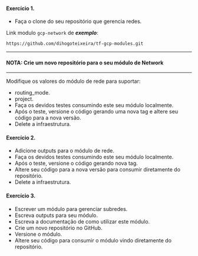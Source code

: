 #### Exercício 1. 

- Faça o clone do seu repositório que gerencia redes. 

Link modulo `gcp-network` de ***exemplo***:
```sh
https://github.com/dihogoteixeira/tf-gcp-modules.git
```
---
#### NOTA: Crie um novo repositório para o seu módulo de Network
---
Modifique os valores do módulo de rede para suportar:

- routing_mode.
- project.
- Faça os devidos testes consumindo este seu módulo localmente.
- Após o teste, versione o código gerando uma nova tag e altere seu código para a nova versão.
- Delete a infraestrutura.

#### Exercício 2. 

- Adicione outputs para o módulo de rede. 
- Faça os devidos testes consumindo este seu módulo localmente. 
- Após o teste, versione o código gerando nova tag.
- Altere seu código para a nova versão para consumir diretamente do repositório. 
- Delete a infraestrutura. 

#### Exercício 3. 

- Escrever um módulo para gerenciar subredes. 
- Escreva outputs para seu módulo. 
- Escreva a documentação de como utilizar este módulo. 
- Crie um novo repositório no GitHub. 
- Versione o módulo. 
- Altere seu código para consumir o módulo vindo diretamente do repositório.
